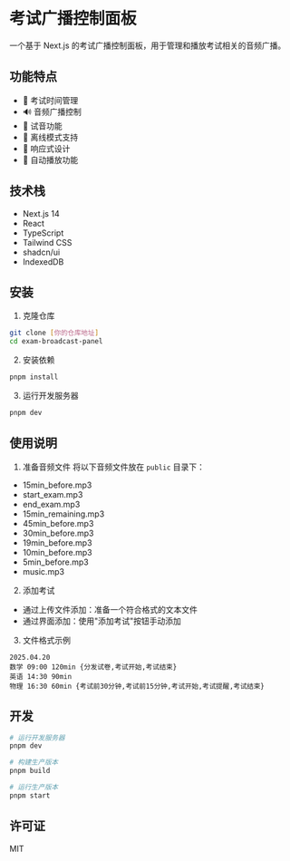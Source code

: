 # 考试广播控制面板

一个基于 Next.js 的考试广播控制面板，用于管理和播放考试相关的音频广播。

## 功能特点

- 📅 考试时间管理
- 🔊 音频广播控制
- 🎵 试音功能
- 💾 离线模式支持
- 📱 响应式设计
- 🔄 自动播放功能

## 技术栈

- Next.js 14
- React
- TypeScript
- Tailwind CSS
- shadcn/ui
- IndexedDB

## 安装

1. 克隆仓库
```bash
git clone [你的仓库地址]
cd exam-broadcast-panel
```

2. 安装依赖
```bash
pnpm install
```

3. 运行开发服务器
```bash
pnpm dev
```

## 使用说明

1. 准备音频文件
将以下音频文件放在 `public` 目录下：
- 15min_before.mp3
- start_exam.mp3
- end_exam.mp3
- 15min_remaining.mp3
- 45min_before.mp3
- 30min_before.mp3
- 19min_before.mp3
- 10min_before.mp3
- 5min_before.mp3
- music.mp3

2. 添加考试
- 通过上传文件添加：准备一个符合格式的文本文件
- 通过界面添加：使用"添加考试"按钮手动添加

3. 文件格式示例
```
2025.04.20
数学 09:00 120min {分发试卷,考试开始,考试结束}
英语 14:30 90min
物理 16:30 60min {考试前30分钟,考试前15分钟,考试开始,考试提醒,考试结束}
```

## 开发

```bash
# 运行开发服务器
pnpm dev

# 构建生产版本
pnpm build

# 运行生产版本
pnpm start
```

## 许可证

MIT 